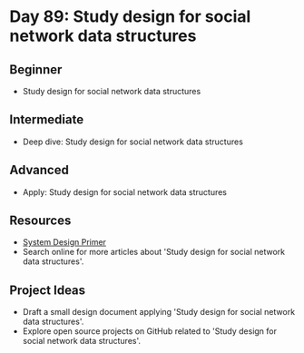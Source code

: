 # Day 89: Study design for social network data structures

## Beginner
- Study design for social network data structures

## Intermediate
- Deep dive: Study design for social network data structures

## Advanced
- Apply: Study design for social network data structures

## Resources
- [System Design Primer](https://github.com/donnemartin/system-design-primer#design-the-data-structures-for-a-social-network)
- Search online for more articles about 'Study design for social network data structures'.

## Project Ideas
- Draft a small design document applying 'Study design for social network data structures'.
- Explore open source projects on GitHub related to 'Study design for social network data structures'.
